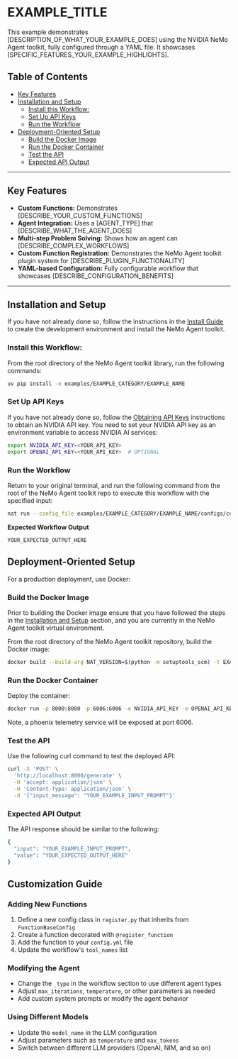 <!--
SPDX-FileCopyrightText: Copyright (c) 2025, NVIDIA CORPORATION & AFFILIATES. All rights reserved.
SPDX-License-Identifier: Apache-2.0

Licensed under the Apache License, Version 2.0 (the "License");
you may not use this file except in compliance with the License.
You may obtain a copy of the License at

http://www.apache.org/licenses/LICENSE-2.0

Unless required by applicable law or agreed to in writing, software
distributed under the License is distributed on an "AS IS" BASIS,
WITHOUT WARRANTIES OR CONDITIONS OF ANY KIND, either express or implied.
See the License for the specific language governing permissions and
limitations under the License.
-->

# EXAMPLE_TITLE

<!-- Replace with a brief description of what your example demonstrates -->
This example demonstrates [DESCRIPTION_OF_WHAT_YOUR_EXAMPLE_DOES] using the NVIDIA NeMo Agent toolkit, fully configured through a YAML file. It showcases [SPECIFIC_FEATURES_YOUR_EXAMPLE_HIGHLIGHTS].

## Table of Contents

- [Key Features](#key-features)
- [Installation and Setup](#installation-and-setup)
  - [Install this Workflow:](#install-this-workflow)
  - [Set Up API Keys](#set-up-api-keys)
  - [Run the Workflow](#run-the-workflow)
- [Deployment-Oriented Setup](#deployment-oriented-setup)
  - [Build the Docker Image](#build-the-docker-image)
  - [Run the Docker Container](#run-the-docker-container)
  - [Test the API](#test-the-api)
  - [Expected API Output](#expected-api-output)

---

## Key Features

<!-- Replace with your specific features -->
- **Custom Functions:** Demonstrates [DESCRIBE_YOUR_CUSTOM_FUNCTIONS]
- **Agent Integration:** Uses a [AGENT_TYPE] that [DESCRIBE_WHAT_THE_AGENT_DOES]
- **Multi-step Problem Solving:** Shows how an agent can [DESCRIBE_COMPLEX_WORKFLOWS]
- **Custom Function Registration:** Demonstrates the NeMo Agent toolkit plugin system for [DESCRIBE_PLUGIN_FUNCTIONALITY]
- **YAML-based Configuration:** Fully configurable workflow that showcases [DESCRIBE_CONFIGURATION_BENEFITS]

---

## Installation and Setup

If you have not already done so, follow the instructions in the [Install Guide](../../../docs/source/quick-start/installing.md#install-from-source) to create the development environment and install the NeMo Agent toolkit.

### Install this Workflow:

From the root directory of the NeMo Agent toolkit library, run the following commands:

```bash
uv pip install -e examples/EXAMPLE_CATEGORY/EXAMPLE_NAME
```

### Set Up API Keys
If you have not already done so, follow the [Obtaining API Keys](../../../docs/source/quick-start/installing.md#obtaining-api-keys) instructions to obtain an NVIDIA API key. You need to set your NVIDIA API key as an environment variable to access NVIDIA AI services:

```bash
export NVIDIA_API_KEY=<YOUR_API_KEY>
export OPENAI_API_KEY=<YOUR_API_KEY>  # OPTIONAL
```

### Run the Workflow

Return to your original terminal, and run the following command from the root of the NeMo Agent toolkit repo to execute this workflow with the specified input:

```bash
nat run --config_file examples/EXAMPLE_CATEGORY/EXAMPLE_NAME/configs/config.yml --input "YOUR_EXAMPLE_INPUT_PROMPT"
```

**Expected Workflow Output**
<!-- Replace with your expected output -->
```
YOUR_EXPECTED_OUTPUT_HERE
```

## Deployment-Oriented Setup

For a production deployment, use Docker:

### Build the Docker Image

Prior to building the Docker image ensure that you have followed the steps in the [Installation and Setup](#installation-and-setup) section, and you are currently in the NeMo Agent toolkit virtual environment.

From the root directory of the NeMo Agent toolkit repository, build the Docker image:

```bash
docker build --build-arg NAT_VERSION=$(python -m setuptools_scm) -t EXAMPLE_NAME -f examples/EXAMPLE_CATEGORY/EXAMPLE_NAME/Dockerfile .
```

### Run the Docker Container
Deploy the container:

```bash
docker run -p 8000:8000 -p 6006:6006 -e NVIDIA_API_KEY -e OPENAI_API_KEY EXAMPLE_NAME
```

Note, a phoenix telemetry service will be exposed at port 6006.

### Test the API
Use the following curl command to test the deployed API:

```bash
curl -X 'POST' \
  'http://localhost:8000/generate' \
  -H 'accept: application/json' \
  -H 'Content-Type: application/json' \
  -d '{"input_message": "YOUR_EXAMPLE_INPUT_PROMPT"}'
```

### Expected API Output
The API response should be similar to the following:

```bash
{
  "input": "YOUR_EXAMPLE_INPUT_PROMPT",
  "value": "YOUR_EXPECTED_OUTPUT_HERE"
}
```

## Customization Guide

<!-- Add any specific customization instructions for your example -->

### Adding New Functions
1. Define a new config class in `register.py` that inherits from `FunctionBaseConfig`
2. Create a function decorated with `@register_function`
3. Add the function to your `config.yml` file
4. Update the workflow's `tool_names` list

### Modifying the Agent
- Change the `_type` in the workflow section to use different agent types
- Adjust `max_iterations`, `temperature`, or other parameters as needed
- Add custom system prompts or modify the agent behavior

### Using Different Models
- Update the `model_name` in the LLM configuration
- Adjust parameters such as `temperature` and `max_tokens`
- Switch between different LLM providers (OpenAI, NIM, and so on)
